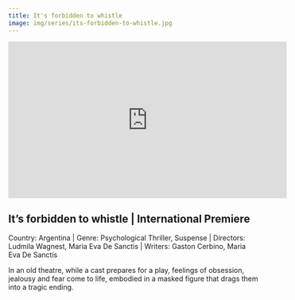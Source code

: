 ```yaml
---
title: It's forbidden to whistle
image: img/series/its-forbidden-to-whistle.jpg
---
```

<iframe width="560" height="315" src="https://www.youtube.com/embed/v9oho_Wu4As?controls=1" frameborder="0" allow="accelerometer; autoplay; encrypted-media; gyroscope; picture-in-picture" allowfullscreen></iframe>

## It’s forbidden to whistle | International Premiere
Country: Argentina | Genre: Psychological Thriller, Suspense | Directors: Ludmila Wagnest, Maria Eva De Sanctis | Writers: Gaston Cerbino, Maria Eva De Sanctis

In an old theatre, while a cast prepares for a play, feelings of obsession, jealousy and fear come to life, embodied in a masked figure that drags them into a tragic ending.